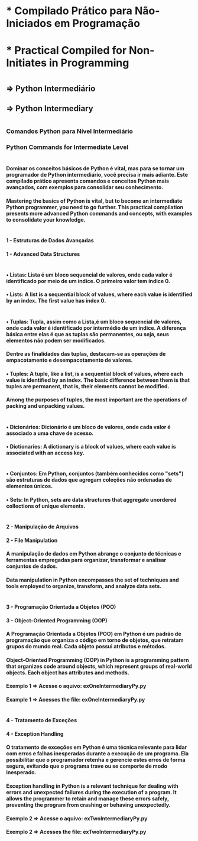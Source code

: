 # * Compilado Prático para Não-Iniciados em Programação
# * Practical Compiled for Non-Initiates in Programming
#
## => Python Intermediário
## => Python Intermediary
#
### Comandos Python para Nível Intermediário 
### Python Commands for Intermediate Level
#
#### Dominar os conceitos básicos de Python é vital, mas para se tornar um programador de Python intermediário, você precisa ir mais adiante. Este compilado prático apresenta comandos e conceitos Python mais avançados, com exemplos para consolidar seu conhecimento.
#### Mastering the basics of Python is vital, but to become an intermediate Python programmer, you need to go further. This practical compilation presents more advanced Python commands and concepts, with examples to consolidate your knowledge. 
#
#### 1 - Estruturas de Dados Avançadas
#### 1 - Advanced Data Structures
#
#### •	Listas: Lista é um bloco sequencial de valores, onde cada valor é identificado por meio de um índice. O primeiro valor tem índice 0. 
#### • Lists: A list is a sequential block of values, where each value is identified by an index. The first value has index 0.
#
#### •	Tuplas: Tupla, assim como a Lista,é um bloco sequencial de valores, onde cada valor é identificado por intermédio de um índice. A diferença básica entre elas é que as tuplas são permanentes, ou seja, seus elementos não podem ser modificados. 
#### Dentre as finalidades das tuplas, destacam-se as operações de empacotamento e desempacotamento de valores.
#### • Tuples: A tuple, like a list, is a sequential block of values, where each value is identified by an index. The basic difference between them is that tuples are permanent, that is, their elements cannot be modified.
#### Among the purposes of tuples, the most important are the operations of packing and unpacking values.
#
#### •	Dicionários: Dicionário é um bloco de valores, onde cada valor é associado a uma chave de acesso.
#### • Dictionaries: A dictionary is a block of values, where each value is associated with an access key.
#
#### •	Conjuntos: Em Python, conjuntos (também conhecidos como "sets") são estruturas de dados que agregam coleções não ordenadas de elementos únicos. 
#### • Sets: In Python, sets are data structures that aggregate unordered collections of unique elements.
# 
#### 2 - Manipulação de Arquivos
#### 2 - File Manipulation
#### A manipulação de dados em Python abrange o conjunto de técnicas e ferramentas empregadas para organizar, transformar e analisar conjuntos de dados.
#### Data manipulation in Python encompasses the set of techniques and tools employed to organize, transform, and analyze data sets.
#
#### 3 - Programação Orientada a Objetos (POO) 
#### 3 - Object-Oriented Programming (OOP)
#### A Programação Orientada a Objetos (POO) em Python é um padrão de programação que organiza o código em torno de objetos, que retratam grupos do mundo real. Cada objeto possui atributos e métodos.
#### Object-Oriented Programming (OOP) in Python is a programming pattern that organizes code around objects, which represent groups of real-world objects. Each object has attributes and methods.
#### Exemplo 1 => Acesse o aquivo: exOneIntermediaryPy.py
#### Example 1 => Acesses the file: exOneIntermediaryPy.py
#
#### 4 - Tratamento de Exceções
#### 4 - Exception Handling 
#### O tratamento de exceções em Python é uma técnica relevante para lidar com erros e falhas inesperadas durante a execução de um programa. Ela possibilitar que o programador retenha e gerencie estes erros de forma segura, evitando que o programa trave ou se comporte de modo inesperado.
#### Exception handling in Python is a relevant technique for dealing with errors and unexpected failures during the execution of a program. It allows the programmer to retain and manage these errors safely, preventing the program from crashing or behaving unexpectedly.
#### Exemplo 2 => Acesse o aquivo: exTwoIntermediaryPy.py
#### Exemplo 2 => Acesses the file: exTwoIntermediaryPy.py
#


